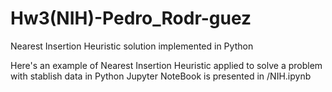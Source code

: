 # Hw3(NIH)-Pedro_Rodr-guez
Nearest Insertion Heuristic solution implemented in Python

Here's an example of Nearest Insertion Heuristic applied to solve a problem with stablish data in Python
Jupyter NoteBook is presented in /NIH.ipynb
